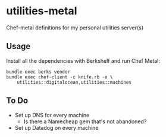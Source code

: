utilities-metal
===============

Chef-metal definitions for my personal utilities server(s)

Usage
-----
Install all the dependencies with Berkshelf and run Chef Metal:

    bundle exec berks vendor
    bundle exec chef-client -c knife.rb -o \
        utilities::digitalocean,utilities::machines

To Do
-----
* Set up DNS for every machine
    * Is there a Namecheap gem that's not abandoned?
* Set up Datadog on every machine
